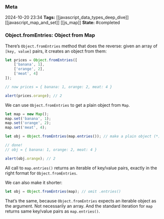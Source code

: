 ### Meta
2024-10-20 23:34
**Tags:** [[javascript_data_types_deep_dive]] [[javascript_map_and_set]] [[js_map]]
	**State:** #completed 

### Object.fromEntries: Object from Map
There’s `Object.fromEntries` method that does the reverse: given an array of `[key, value]` pairs, it creates an object from them:
```JavaScript title:app.js
let prices = Object.fromEntries([
	['banana', 1],
	['orange', 2],
	['meat', 4]
]);

// now prices = { banana: 1, orange: 2, meat: 4 }

alert(prices.orange); // 2
```

We can use `Object.fromEntries` to get a plain object from `Map`.

```JavaScript title:app.js
let map = new Map();
map.set('banana', 1);
map.set('orange', 2);
map.set('meat', 4);

let obj = Object.fromEntries(map.entries()); // make a plain object (*)

// done!
// obj = { banana: 1, orange: 2, meat: 4 }

alert(obj.orange); // 2
```

All call to `map.entries()` returns an iterable of key/value pairs, exactly in the right format for `Object.fromEntries`.

We can also make it shorter:

```JavaScript title:app.js
let obj = Object.fromEntries(map); // omit .entries()
```

That’s the same, because `Object.fromEntries` expects an iterable object as the argument. Not necessarily an array. And the standard iteration for `map` returns same key/value pairs as `map.entries()`.